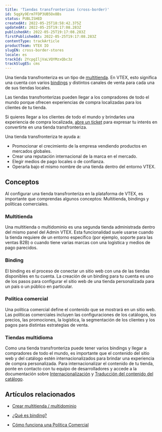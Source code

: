 ```yaml
---
title: 'Tiendas transfronterizas (cross-border)'
id: 5qgXy9Erm7FDP3UB5Ox8Bs
status: PUBLISHED
createdAt: 2022-05-25T18:58:42.375Z
updatedAt: 2022-05-25T19:17:08.283Z
publishedAt: 2022-05-25T19:17:08.283Z
firstPublishedAt: 2022-05-25T19:17:08.283Z
contentType: trackArticle
productTeam: VTEX IO
slugEN: cross-border-stores
locale: es
trackId: 2YcpgIljVaLVQYMzxQbc3z
trackSlugES: cms
---
```


Una tienda transfronteriza es un tipo de [multitienda](/es/tutorial/creating-multi-store-multi-domain--tutorials_510?locale=en&_ga=2.139338803.1060780652.1642427010-1001456323.1619912759). En VTEX, esto significa una cuenta con varios [bindings](/es/tutorial/what-is-binding--4NcN3NJd0IeYccgWCI8O2W?&utm_source=autocomplete) y distintos canales de venta para cada una de sus tiendas locales.

Las tiendas transfronterizas pueden llegar a los compradores de todo el mundo porque ofrecen experiencias de compra localizadas para los clientes de tu tienda. 

Si quieres llegar a los clientes de todo el mundo y brindarles una experiencia de compra localizada, [abre un ticket](https://help-tickets.vtex.com/smartlink/sso/login/zendesk?_ga=2.193357418.672484859.1653422096-1001456323.1619912759) para expresar tu interés en convertirte en una tienda transfronteriza.

Una tienda transfronteriza te ayuda a:

- Promocionar el crecimiento de la empresa vendiendo productos en mercados globales.
- Crear una reputación internacional de la marca en el mercado.
- Elegir medios de pago locales o de confianza.
- Operarla bajo el mismo nombre de una tienda dentro del entorno VTEX.

## Conceptos

Al configurar una tienda transfronteriza en la plataforma de VTEX, es importante que comprendas algunos conceptos: Multitienda, bindings y políticas comerciales.

### Multitienda
Una multitienda o multidominio es una segunda tienda administrada dentro del mismo panel del Admin VTEX. Esta funcionalidad suele usarse cuando la tienda requiere de un entorno específico (por ejemplo, soporte para las ventas B2B) o cuando tiene varias marcas con una logística y medios de pago parecidos.

### Binding

El binding es el proceso de conectar un sitio web con una de las tiendas disponibles en tu cuenta. 
La creación de un binding para tu cuenta es uno de los pasos para configurar el sitio web de una tienda personalizada para un país o un público en particular.

### Política comercial
Una política comercial define el contenido que se mostrará en un sitio web.
Las políticas comerciales incluyen las configuraciones de los catálogos, los precios, las promociones, la logística, la segmentación de los clientes y los pagos para distintas estrategias de venta.

### Tiendas multidioma
Como una tienda transfronteriza puede tener varios bindings y llegar a compradores de todo el mundo, es importante que el contenido del sitio web y del catálogo estén internacionalizados para brindar una experiencia de compra personalizada. Para internacionalizar el contenido de tu tienda, ponte en contacto con tu equipo de desarrolladores y accede a la documentación sobre [Internacionalización](https://developers.vtex.com/vtex-developer-docs/docs/vtex-io-multi-language-stores) y [Traducción del contenido del catálogo](https://developers.vtex.com/vtex-developer-docs/docs/catalog-internationalization).

## Artículos relacionados

- [Crear multitienda / multidominio](/es/tutorial/creating-multi-store-multi-domain--tutorials_510?locale=en&_ga=2.105681227.937537057.1646651653-1001456323.1619912759)

- [¿Qué es binding?](/es/tutorial/what-is-binding--4NcN3NJd0IeYccgWCI8O2W)

- [Cómo funciona una Política Comercial](/es/tutorial/como-funciona-uma-politica-comercial--6Xef8PZiFm40kg2STrMkMV)

